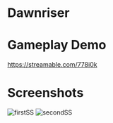 # Dawnriser

# Gameplay Demo
https://streamable.com/778i0k

# Screenshots
![firstSS](https://user-images.githubusercontent.com/95413397/144410396-9df344c2-496f-4368-8155-7e93a3961730.png)
![secondSS](https://user-images.githubusercontent.com/95413397/144410424-9a437c2b-e7b6-4520-a7d6-261260ee3bca.png)
